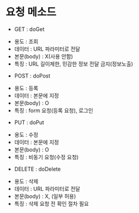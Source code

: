 # 요청 메소드

- GET 			: doGet
* 용도			: 조회
* 데이터 			: URL 파라미터로 전달 
* 본문(body)		: X(사용 안함)
* 특징			: URL 길이제한, 민감한 정보 전달 금지(정보노출)

- POST 			: doPost
* 용도			: 등록
* 데이터 			: 본문에 지정 
* 본문(body)		: O 
* 특징			: form 요청(등록 요청), 로그인 

- PUT			: doPut
* 용도			: 수정
* 데이터 			: 본문에 지정 
* 본문(body)		: O 
* 특징			: 비동기 요청(수정 요청)

- DELETE		: doDelete
* 용도			: 삭제
* 데이터 			: URL 파라미터로 전달 
* 본문(body)		: X, (일부 허용)
* 특징			: 삭제 요청 전 확인 절차 필요